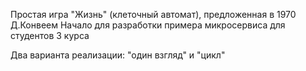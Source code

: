 Простая игра "Жизнь" (клеточный автомат), предложенная в 1970 Д.Конвеем
Начало для разработки примера микросервиса для студентов 3 курса

Два варианта реализации: "один взгляд" и "цикл"
